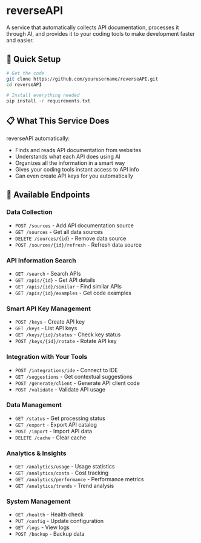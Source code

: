 # reverseAPI

A service that automatically collects API documentation, processes it through AI, and provides it to your coding tools to make development faster and easier.

## 🚀 Quick Setup

```bash
# Get the code
git clone https://github.com/yourusername/reverseAPI.git
cd reverseAPI

# Install everything needed
pip install -r requirements.txt
```

## 📋 What This Service Does

reverseAPI automatically:
- Finds and reads API documentation from websites
- Understands what each API does using AI  
- Organizes all the information in a smart way
- Gives your coding tools instant access to API info
- Can even create API keys for you automatically

## 🔗 Available Endpoints

### **Data Collection**
- `POST /sources` - Add API documentation source
- `GET /sources` - Get all data sources
- `DELETE /sources/{id}` - Remove data source
- `POST /sources/{id}/refresh` - Refresh data source

### **API Information Search**
- `GET /search` - Search APIs
- `GET /apis/{id}` - Get API details
- `GET /apis/{id}/similar` - Find similar APIs
- `GET /apis/{id}/examples` - Get code examples

### **Smart API Key Management**
- `POST /keys` - Create API key
- `GET /keys` - List API keys
- `GET /keys/{id}/status` - Check key status
- `POST /keys/{id}/rotate` - Rotate API key

### **Integration with Your Tools**
- `POST /integrations/ide` - Connect to IDE
- `GET /suggestions` - Get contextual suggestions
- `POST /generate/client` - Generate API client code
- `POST /validate` - Validate API usage

### **Data Management**
- `GET /status` - Get processing status
- `GET /export` - Export API catalog
- `POST /import` - Import API data
- `DELETE /cache` - Clear cache

### **Analytics & Insights**
- `GET /analytics/usage` - Usage statistics
- `GET /analytics/costs` - Cost tracking
- `GET /analytics/performance` - Performance metrics
- `GET /analytics/trends` - Trend analysis

### **System Management**
- `GET /health` - Health check
- `PUT /config` - Update configuration
- `GET /logs` - View logs
- `POST /backup` - Backup data 